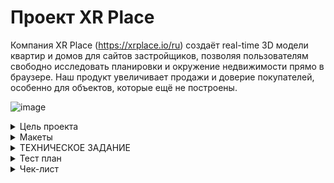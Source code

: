# Проект XR Place

Компания XR Place (https://xrplace.io/ru) создаёт real-time 3D модели квартир и домов для сайтов застройщиков,
позволяя пользователям свободно исследовать планировки и окружение недвижимости прямо в браузере.
Наш продукт увеличивает продажи и доверие покупателей, особенно для объектов, которые ещё не построены.


![image](https://github.com/user-attachments/assets/06d7202b-ca03-4f88-9740-06dd75e46b7c)

<details>
  <summary>Цель проекта</summary>

  Цель проекта — создать сайт, который демонстрирует возможности и преимущества 3D визуализации, 
  направленный на привлечение девелоперов и агентств недвижимости. Дизайн должен быть современным, 
  с акцентом на интерактивность и SEO-оптимизацию. Важно также включить видео и интерактивные 
  демо для полного погружения пользователей.
</details>

<details>
  <summary>Макеты</summary>
  
    
[Figma](https://clck.ru/3EQNom)

![image](https://github.com/user-attachments/assets/c5ee2153-3d43-4654-8259-8a8c5a96f140)

</details>

<details>
  <summary>ТЕХНИЧЕСКОЕ ЗАДАНИЕ</summary>

  # Описание проекта
  
Мы создаём real-time 3D квартиры и дома для сайтов застройщиков - это похоже на web игру, где мы показываем планировку и локацию вокруг будущей недвижимости. 
Это особенно актуально для покупателей из других городов, а также для объектов недвижимости, которые ещё не построены.
Создать сайт, где будет понятно, что за продукт мы делаем, и показать его преимущества. В первую очередь сайт нужен, чтобы направить туда партнеров, 
с кем мы ведем переговоры напрямую. Трафик лить пока не планируем, но это тоже в будущем возможно.
Работающий сайт https://xrplace.io/ 

# Стек 

NextJS: Основной фреймворк для создания интерфейса. 
TypeScript: Статически типизированный язык программирования
SASS (SCSS): Препроцессор CSS для создания модульных, многоразовых стилей, облегчая поддержку и структурирование стилей приложения.
Можно использовать  Tailwind.
 TanStack Query или встроенные механизмы nextjs для отправки запросов.

# Результат

Репозиторий на гитхабе должен содержать:
воспроизводимый код проекта
описание и инструкция по запуску в файле README.md

# Требования к окружению

Node.js (рекомендуется v18.x.x и выше)
npm (рекомендуется v7.x.x и выше)

# Требования к инфраструктуре

Инфраструктура nextjs.
Настроенный линтинг eslint, prettier, editorconfig
Автоформатирование и проверка линтера при коммите с помощью husky
Commitizen для структурированных коммитов

# Организация работы в репозитории:

— ветка main главная, в нее нельзя напрямую коммитить, только через пулл-реквест после проверки наставником
— ветка develop, основная рабочая где собираете код, сюда сливаются через пулл-реквесты выполненные фиксы и фичи, проверяется тимлидами или другими участниками команды на кросс-ревью
— ветки fix/* feat/* chore/* для работы над задачами, соответственно исправления, новые фичи, задачи не связанные с изменением основного кода (сборка, тулсет, документация, тесты и т.д.).



# Функциональные требования 

Сайт во многом визиточный, но точно нужно оставить место под call to action - заполнить форму на демо.
Кроме этого должно быть место под i-frame с нашим виджетом и его видео вариантом (как мне сейчас представляется)

По разделам можно отталкиваться от текущей версии сайта, сейчас у нас так:
Слоган - главное преимущество - видео версия нашего продукта
Ключевые фичи (вид из окна, интерактивность, свобода перемещения)
Сам 3D виджет в работе

Преимущества
Доступность с любого устройства
Форма заявки на демо, чтобы узнать стоимость
Контакты
Подвал
Политика обработки данных и cookies

## Поддержка мультиязычности  

Нужна поддержка переключения языка для контента (в nextjs есть механизмы)

## Анимации и интерактивность

Для анимаций и интерактивности использовать библиотеки GSAP (для скрола и появления) или Three.js для создания вау эффекта, но при этом сильно не перегружать сайт анимациями.

# План работ:

**1 месяц: реализация MVP, можно не полностью реализовать стили и эффекты и опустить второстепенный функционал.** 

## 1-я неделя:

**Задача 1**. Инициализация рабочего пространства
- создать репозиторий
- инициализировать структуру файлов и проект на nextjs
- настроить тесты (jest)
- установить и настроить инструментарий (eslint, prettier, stylelint, husky + lint-staged)
**Задача 2**. Подготовка базового кода (до получения макета, важно именование и расположение, содержание пока не важно)
- определить переменные окружения
- определить базовые константы в коде
- определить SCSS (и если надо CSS) переменные
- разметить структуру под будущий код, выделить фичи если работаем по FSD
  в ui-kit выделить как минимум типографику, формы, кнопки, базовые контейнеры
- в компоненты app, header, footer и layout
- в сервисы базовый API, если планируется работа с localStorage это тоже сюда, нельзя в компонентах напрямую работать с окружением для переиспользуемости кода
- если будем использовать глобальный менеджер состояний, то настраиваем и подключаем его, создаем в структуре требуемые под него файлы.
- 
💡 РЕВЬЮ: проверка базовой структуры проекта, тулсет настроен, сборка работает
  
**2-я и 3-я неделя, задачи выполняются параллельно по мере поступления требуемых вводных:**

**Задача 3**. Начинаем реализацию с UI-kit (уже должны быть вайрфреймы или черновик макета)
- создаем в структуре файлы под требуемые компоненты по макетам
- по мере готовности макета реализуем компоненты ui-kit, тестируем их и сверяемся с дизайнерами по реализации (могут быть правки)
- по готовности нужных компонентов в ui-kit начинаем накидывать компоненты (секции и блоки страниц), компонент начинаем только когда готовы все ui-kit элементы для него (не хардкодим! переиспользуем код)
- по готовности нужных компонент собираем страницы, данные мокаем через сервисы, где вместо запроса к API пока для отладки сразу возвращаем данные (Promise.resolve)
- Совет: Разделяйте отображение и бизнес логику (если проще: в одном компоненте верстка, в другом подключение к данным и обработчики событий, эффектов и т.д

**Задача 4**. Интеграция с сервером (требуется OpenAPI\Swagger контракт с бэкендом)

- начинать интеграцию нужно с авторизации если она есть
- обработку данных для соответствия требования фронтенда лучше проводить на уровне API-клиента, чтобы в компонент данные поступали уже в нужном виде.
- реализуем методы API по мере готовности на бекенде. Проверяем сначала в Postman и потом уже через код нашего API клиента. Можно автоматизировать через jest тестами.
  
💡 РЕВЬЮ: проверка базовой реализации, есть сторибук и в нем как минимум ui-kit, даже если еще нет интеграции, то данные не захардкожены, а вынесены в сервисы

## 4-я неделя:

**Задача 5**. Собираем все вместе
- Настраиваем сборку и деплой на сервер (деплоит бэк, мы даем исходные данные и по возможности создаем Dockerfile в своем репозитории)
- по мере говности API и страниц можно подключать данные к страницам. Подключение данных без глобального менеджера состояний делаем на уровне страницы,
  а с глобальным менеджером на уровне экшенов. Все методы работы с окружением также спускаем через пропсы.
- Финализируем внешний вид и функциональность приложения
- Пишем интеграционные тесты для проверки страниц в сборе (с моками)
- Фиксим ошибки по баг-репортам тестирования
  
💡 РЕВЬЮ: проверка опубликованного на сервере приложения

## 2-й месяц: Доработка, пред-релизная подготовка

**1-я и 2-я неделя:**

**Задача 6**. Доработка всей функциональности
- реализуем в том числе второстепенную функциональность не сделанную в первый месяц
- добиваем все стили и эффекты
- Производим локальный рефакторинг в требуемых компонентах и страницах если есть возможность уменьшить кодовую базу и более эффективно переиспользовать код
- оптимизируем производительность по необходимости, добавляем ленивую загрузку страниц, добавляем кэш на API запросы чтения, оптимизируем assets
- удаляем отладочный код и вывод в консоль (если нужно оставить в критических местах, можно скрыть через console.debug или обернуть в debug и выводить только при установленной в localStorage переменной)
- 
## 3-я и 4-я неделя: 

**Задача 7**. Тестируем, Фиксим, повторяем...

- Фиксим, доделываем
- Заполняем документацию: стэк, команда, инструкция по подготовке и запуску проекта, верхнеуровневая архитектура, ключевые компоненты,
  конфигурация (где лежат наши переменные, константы, как ключить логирование и т.д.), что сделано\что нет, известные проблемы или потенциальные места для рефакторинга и улучшения если известны.
- Тесты нужны хотя бы на уровне снэпшотов, чтобы понимать где что поменялось в случае изменения компонент.
- 
💡 РЕВЬЮ: финальное

# Финальное демо:

1. Собираемся, демонстрируем задеплоенное приложение, показываем работу основного функционала.
2. Объясняем какие решения применили (FSD, глобальный менеджер состояний, настройки тулсета, структура компонент) и почему
3. Рефлексия — что получилось, что не очень, какой опыт вынесли и насколько удалось освоиться с инструментарием и удержаться в рамках заданного процесса.
4. Что можно было бы улучшить, какие советы дали бы себе на старте с уже имеющимся опытом.

   
</details>

<details>
  <summary>Тест план</summary>
  
[Тест план](https://clck.ru/3EMcb9)

# Тест-план для UI/UX, кроссбраузерного и кроссплатформенного тестирования лендинга

## Цели тестирования
1. Проверить корректность отображения всех UI-элементов на разных браузерах (Chrome, Firefox, Safari) и разрешениях (Desktop 1920x1080, Tablet 768x1024, Mobile 360x640).
2. Убедиться в соответствии всех визуальных и интерактивных элементов макету, включая цвет, шрифты, расположение и стилизацию.
3. Проверить удобство использования (UX) на всех устройствах и браузерах, включая взаимодействие с кнопками и полями ввода.
4. Проверить адаптивность интерфейса и удобство взаимодействия с элементами на мобильных устройствах.

## Сценарии тестирования

### 1. Тестирование UI-элементов (вёрстка)
   - **Проверка фона**:
     - Градиент одинаково отображается на всех устройствах и браузерах.
   - **Проверка всех текстовых элементов**:
     - Заголовки, подзаголовки, обычные тексты имеют верный цвет, шрифт, и начертание.
     - Размер и расположение текста остаётся неизменным и адаптивным на всех устройствах.
   - **Проверка всех кнопок и полей ввода**:
     - Кнопки и поля отображаются корректно, соответствуют макету по цвету, размеру, тексту, и выравниванию.
     - На мобильных и планшетах кнопки адаптируются и остаются удобными для нажатия.
     - Проверка текста внутри полей ввода (плейсхолдеры) на правильность цвета и расположения.
   - **Проверка иконок социальных сетей и навигации**:
     - Кнопки для Instagram и LinkedIn имеют корректные иконки, отступы, и стиль (рамка и стрелка).
     - Пункты навигации отображаются в вертикальном порядке, с равномерными отступами, и легко кликабельны.

### 2. Проверка UX (удобства использования)
   - **Проверка кликабельности и доступности кнопок**:
     - Все кнопки и ссылки имеют корректные области нажатия, особенно на мобильных устройствах.
     - Кнопки социальных сетей и навигации легко нажимаются и открываются корректно.
   - **Адаптивность и визуальная иерархия**:
     - Проверка соответствия структуры и иерархии элементов на различных устройствах.
     - Заголовки и основные разделы видимы сразу и не перекрыты другими элементами.
   - **Проверка интерактивных элементов**:
     - При нажатии на кнопки и ссылки присутствует визуальная обратная связь, например, изменение цвета кнопок.
     - Взаимодействие с выпадающими элементами (например, вопросы в блоке FAQ и Преимущества) должно быть удобным на всех устройствах.

## Матрица тестирования

| Тест-кейс                        | Chrome (Desktop) | Firefox (Desktop) | Safari (Desktop) | iPad (Tablet) | Android (Tablet) | iOS (Mobile) | Android (Mobile) |
|----------------------------------|------------------|--------------------|------------------|---------------|------------------|--------------|------------------|
| Градиентный фон                  | ✅               | ✅                 | ✅               | ✅            | ✅               | ✅           | ✅               |
| Тексты и шрифты                  | ✅               | ✅                 | ✅               | ✅            | ✅               | ✅           | ✅               |
| Поля ввода и кнопки              | ✅               | ✅                 | ✅               | ✅            | ✅               | ✅           | ✅               |
| Иконки соцсетей                  | ✅               | ✅                 | ✅               | ✅            | ✅               | ✅           | ✅               |
| Удобство ввода и кликабельность  | ✅               | ✅                 | ✅               | ✅            | ✅               | ✅           | ✅               |
| Иерархия и видимость             | ✅               | ✅                 | ✅               | ✅            | ✅               | ✅           | ✅               |
| Визуальная обратная связь        | ✅               | ✅                 | ✅               | ✅            | ✅               | ✅           | ✅               |

> ✅ - Элемент отображается корректно  
> ❌ - Элемент отображается некорректно

## Критерии завершения тестирования
- Все элементы UI и UX на всех устройствах и браузерах соответствуют требованиям и макету.
- Любые визуальные отклонения исправлены, и элементы адаптированы под разные разрешения.
- UX элементов протестирован на удобство, и все интерактивные элементы работают корректно.

## Тестировщики
**Карлен Арабаджян**  
Telegram: [@Arabadzhyan](https://t.me/Arabadzhyan)

</details>

<details>
  <summary>Чек-лист</summary>

  [Десктоп](https://clck.ru/3EP3eB)
  </details>



  

  
